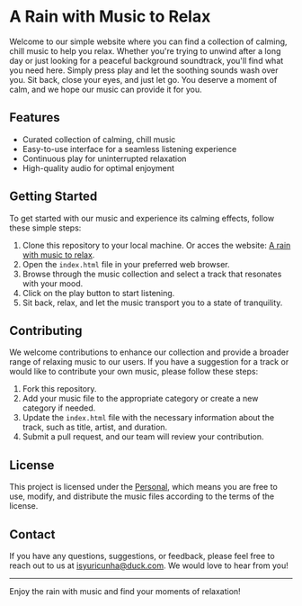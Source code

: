 # A Rain with Music to Relax

Welcome to our simple website where you can find a collection of calming, chill music to help you relax. Whether you're trying to unwind after a long day or just looking for a peaceful background soundtrack, you'll find what you need here. Simply press play and let the soothing sounds wash over you. Sit back, close your eyes, and just let go. You deserve a moment of calm, and we hope our music can provide it for you.

## Features

- Curated collection of calming, chill music
- Easy-to-use interface for a seamless listening experience
- Continuous play for uninterrupted relaxation
- High-quality audio for optimal enjoyment

## Getting Started

To get started with our music and experience its calming effects, follow these simple steps:

1. Clone this repository to your local machine. Or acces the website: [A rain with music to relax](https://www.rain-for-relax.yuricunha.xyz/).
2. Open the `index.html` file in your preferred web browser.
3. Browse through the music collection and select a track that resonates with your mood.
4. Click on the play button to start listening.
5. Sit back, relax, and let the music transport you to a state of tranquility.

## Contributing

We welcome contributions to enhance our collection and provide a broader range of relaxing music to our users. If you have a suggestion for a track or would like to contribute your own music, please follow these steps:

1. Fork this repository.
2. Add your music file to the appropriate category or create a new category if needed.
3. Update the `index.html` file with the necessary information about the track, such as title, artist, and duration.
4. Submit a pull request, and our team will review your contribution.

## License

This project is licensed under the [Personal](LICENSE), which means you are free to use, modify, and distribute the music files according to the terms of the license.

## Contact

If you have any questions, suggestions, or feedback, please feel free to reach out to us at [isyuricunha@duck.com](mailto:isyuricunha@duck.com). We would love to hear from you!

---

Enjoy the rain with music and find your moments of relaxation!

